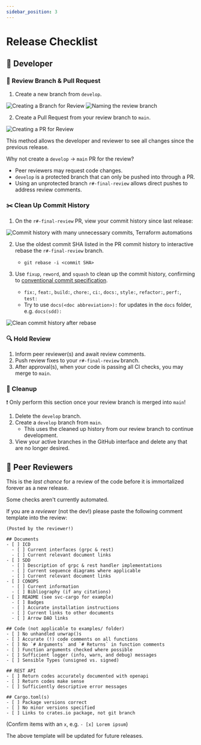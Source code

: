 ```yaml
---
sidebar_position: 3
---
```


# Release Checklist

## :bust_in_silhouette: Developer

### :hatching_chick: Review Branch & Pull Request

1. Create a new branch from `develop`.

![Creating a Branch for Review](/images/release-branch.png)
![Naming the review branch](/images/release-branch-name.png)

2. Create a Pull Request from your review branch to `main`.

![Creating a PR for Review](/images/release-pr.png)

This method allows the developer and reviewer to see all changes since the previous release.

Why not create a `develop` -> `main` PR for the review?
- Peer reviewers may request code changes.
- `develop` is a protected branch that can only be pushed into through a PR.
- Using an unprotected branch `r#-final-review` allows direct pushes to address review comments.

### :scissors: Clean Up Commit History

1. On the `r#-final-review` PR, view your commit history since last release:

![Commit history with many unnecessary commits, Terraform automations](/images/dirty-review-branch.PNG)

2. Use the oldest commit SHA listed in the PR commit history to interactive rebase the `r#-final-review` branch.
    - `git rebase -i <commit SHA>`

3. Use `fixup`, `reword`, and `squash` to clean up the commit history, confirming to [conventional commit specification](https://www.conventionalcommits.org/en/v1.0.0/#specification).
    - `fix:`, `feat:`, `build:`, `chore:`, `ci:`, `docs:`, `style:`, `refactor:`, `perf:`, `test:`
    - Try to use `docs(<doc abbreviation>):` for updates in the `docs` folder, e.g. `docs(sdd):`

![Clean commit history after rebase](/images/cleaned-review-branch.PNG)

### :mag: Hold Review

1. Inform peer reviewer(s) and await review comments.
2. Push review fixes to your `r#-final-review` branch.
3. After approval(s), when your code is passing all CI checks, you may merge to `main`.

### :broom: Cleanup

:exclamation: Only perform this section once your review branch is merged into `main`!

1. Delete the `develop` branch.
2. Create a `develop` branch from `main`.
    - This uses the cleaned up history from our review branch to continue development.
3. View your active branches in the GitHub interface and delete any that are no longer desired.

## :busts_in_silhouette: Peer Reviewers

This is the *last chance* for a review of the code before it is immortalized forever as a new release.

Some checks aren't currently automated.

If you are a *reviewer* (not the dev!) please paste the following comment template into the review:
```
(Posted by the reviewer!)

## Documents
- [ ] ICD
  - [ ] Current interfaces (grpc & rest)
  - [ ] Current relevant document links
- [ ] SDD
  - [ ] Description of grpc & rest handler implementations
  - [ ] Current sequence diagrams where applicable
  - [ ] Current relevant document links
- [ ] CONOPS
  - [ ] Current information
  - [ ] Bibliography (if any citations)
- [ ] README (see svc-cargo for example)
  - [ ] Badges
  - [ ] Accurate installation instructions
  - [ ] Current links to other documents
  - [ ] Arrow DAO links

## Code (not applicable to examples/ folder)
- [ ] No unhandled unwrap()s
- [ ] Accurate (!) code comments on all functions
- [ ] No `# Arguments` and `# Returns` in function comments
- [ ] Function arguments checked where possible
- [ ] Sufficient logger (info, warn, and debug) messages
- [ ] Sensible Types (unsigned vs. signed)

## REST API
- [ ] Return codes accurately documented with openapi
- [ ] Return codes make sense
- [ ] Sufficiently descriptive error messages

## Cargo.toml(s)
- [ ] Package versions correct
- [ ] No minor versions specified
- [ ] Links to crates.io package, not git branch
```

(Confirm items with an `x`, e.g. `- [x] Lorem ipsum`)

The above template will be updated for future releases.
